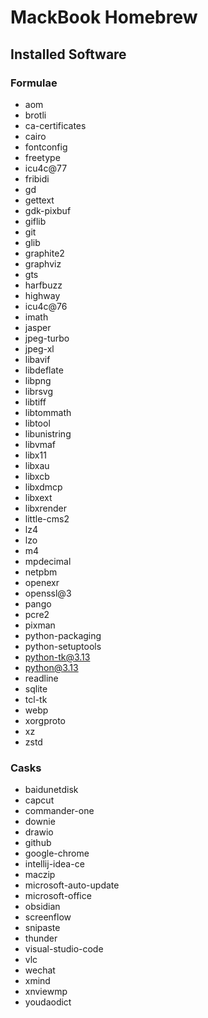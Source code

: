 # MackBook Homebrew
## Installed Software
### Formulae
- aom
- brotli
- ca-certificates
- cairo
- fontconfig
- freetype
- icu4c@77
- fribidi
- gd
- gettext
- gdk-pixbuf
- giflib
- git
- glib
- graphite2
- graphviz
- gts
- harfbuzz
- highway
- icu4c@76
- imath
- jasper
- jpeg-turbo
- jpeg-xl
- libavif
- libdeflate
- libpng
- librsvg
- libtiff
- libtommath
- libtool
- libunistring
- libvmaf
- libx11
- libxau
- libxcb
- libxdmcp
- libxext
- libxrender
- little-cms2
- lz4
- lzo
- m4
- mpdecimal
- netpbm
- openexr
- openssl@3
- pango
- pcre2
- pixman
- python-packaging
- python-setuptools
- python-tk@3.13
- python@3.13
- readline
- sqlite
- tcl-tk
- webp
- xorgproto
- xz
- zstd

### Casks
- baidunetdisk
- capcut
- commander-one
- downie
- drawio
- github
- google-chrome
- intellij-idea-ce
- maczip
- microsoft-auto-update
- microsoft-office
- obsidian
- screenflow
- snipaste
- thunder
- visual-studio-code
- vlc
- wechat
- xmind
- xnviewmp
- youdaodict
